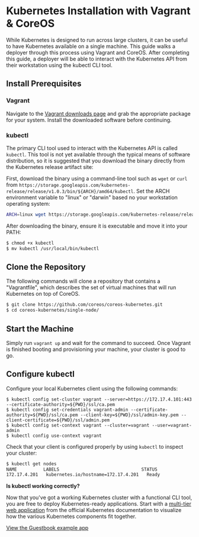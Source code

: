 # Kubernetes Installation with Vagrant &amp; CoreOS

While Kubernetes is designed to run across large clusters, it can be useful to have Kubernetes available on a single machine.
This guide walks a deployer through this process using Vagrant and CoreOS.
After completing this guide, a deployer will be able to interact with the Kubernetes API from their workstation using the kubectl CLI tool.

## Install Prerequisites

### Vagrant

Navigate to the [Vagrant downloads page][vagrant-downloads] and grab the appropriate package   for your system. Install the downloaded software before continuing.

[vagrant-downloads]: https://www.vagrantup.com/downloads.html

### kubectl

The primary CLI tool used to interact with the Kubernetes API is called `kubectl`.
This tool is not yet available through the typical means of software distribution, so it is suggested that you download the binary directly from the Kubernetes release artifact site:

First, download the binary using a command-line tool such as `wget` or `curl` from `https://storage.googleapis.com/kubernetes-release/release/v1.0.3/bin/${ARCH}/amd64/kubectl`.
Set the ARCH environment variable to "linux" or "darwin" based no your workstation operating system:

```sh
ARCH=linux wget https://storage.googleapis.com/kubernetes-release/release/v1.0.3/bin/$ARCH/amd64/kubectl
```

After downloading the binary, ensure it is executable and move it into your PATH:

```sh
$ chmod +x kubectl
$ mv kubectl /usr/local/bin/kubectl
```

## Clone the Repository

The following commands will clone a repository that contains a "Vagrantfile", which describes the set of virtual machines that will run Kubernetes on top of CoreOS.

```sh
$ git clone https://github.com/coreos/coreos-kubernetes.git
$ cd coreos-kubernetes/single-node/
```

## Start the Machine

Simply run `vagrant up` and wait for the command to succeed.
Once Vagrant is finished booting and provisioning your machine, your cluster is good to go.

## Configure kubectl

Configure your local Kubernetes client using the following commands:

```
$ kubectl config set-cluster vagrant --server=https://172.17.4.101:443 --certificate-authority=${PWD}/ssl/ca.pem
$ kubectl config set-credentials vagrant-admin --certificate-authority=${PWD}/ssl/ca.pem --client-key=${PWD}/ssl/admin-key.pem --client-certificate=${PWD}/ssl/admin.pem
$ kubectl config set-context vagrant --cluster=vagrant --user=vagrant-admin
$ kubectl config use-context vagrant
```

Check that your client is configured properly by using `kubectl` to inspect your cluster:

```sh
$ kubectl get nodes
NAME          LABELS                               STATUS
172.17.4.201   kubernetes.io/hostname=172.17.4.201   Ready
```

<div class="co-m-docs-next-step">
  <p><strong>Is kubectl working correctly?</strong></p>
  <p>Now that you've got a working Kubernetes cluster with a functional CLI tool, you are free to deploy Kubernetes-ready applications.
Start with a <a href="http://kubernetes.io/v1.0/examples/guestbook-go/README.html" data-category="Docs Next" data-event="kubernetes.io: Guestbook">multi-tier web application</a> from the official Kubernetes documentation to visualize how the various Kubernetes components fit together.</p>
  <a href="http://kubernetes.io/v1.0/examples/guestbook-go/README.html" class="btn btn-default btn-icon-right" data-category="Docs Next" data-event="kubernetes.io: Guestbook">View the Guestbook example app</a>
</div>